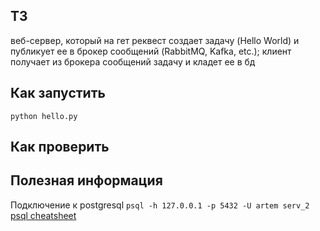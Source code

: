 ## ТЗ
веб-сервер, который на гет реквест создает задачу (Hello World) и публикует ее в брокер сообщений (RabbitMQ, Kafka, etc.); клиент получает из брокера сообщений задачу и кладет ее в бд


## Как запустить 
`python hello.py`

## Как проверить

## Полезная информация 
Подключение к postgresql 
`psql -h 127.0.0.1 -p 5432 -U artem serv_2`
[psql cheatsheet](https://postgrescheatsheet.com/#/tables)


